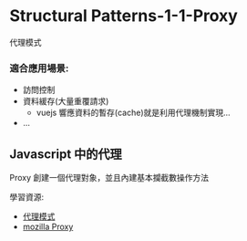 # Structural Patterns-1-1-Proxy

代理模式

### 適合應用場景:

- 訪問控制
- 資料緩存(大量重覆請求)
  - vuejs 響應資料的暫存(cache)就是利用代理機制實現...
- ...

## Javascript 中的代理

Proxy 創建一個代理對象，並且內建基本攔截數操作方法

學習資源:
- [代理模式](https://refactoringguru.cn/design-patterns/proxy)
- [mozilla Proxy](https://developer.mozilla.org/zh-CN/docs/Web/JavaScript/Reference/Global_Objects/Proxy)
